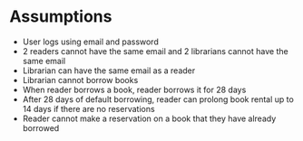 # Assumptions

- User logs using email and password
- 2 readers cannot have the same email and 2 librarians cannot have the same email
- Librarian can have the same email as a reader
- Librarian cannot borrow books
- When reader borrows a book, reader borrows it for 28 days
- After 28 days of default borrowing, reader can prolong book rental up to 14 days if there are no reservations
- Reader cannot make a reservation on a book that they have already borrowed 